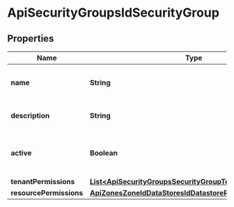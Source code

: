 

# ApiSecurityGroupsIdSecurityGroup

## Properties

Name | Type | Description | Notes
------------ | ------------- | ------------- | -------------
**name** | **String** | Name for your security group |  [optional]
**description** | **String** | Optional description field |  [optional]
**active** | **Boolean** | Set to &#x60;false&#x60; to disable a security group. |  [optional]
**tenantPermissions** | [**List&lt;ApiSecurityGroupsSecurityGroupTenantPermissions&gt;**](ApiSecurityGroupsSecurityGroupTenantPermissions.md) |  |  [optional]
**resourcePermissions** | [**ApiZonesZoneIdDataStoresIdDatastoreResourcePermissions**](ApiZonesZoneIdDataStoresIdDatastoreResourcePermissions.md) |  |  [optional]



